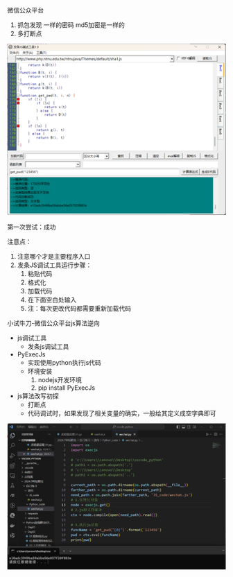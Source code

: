 微信公众平台

1. 抓包发现  一样的密码 md5加密是一样的
2. 多打断点

![image-20240926231508017](img/image-20240926231508017.png)

第一次尝试：成功

注意点：

1. 注意哪个才是主要程序入口
2. 发条JS调试工具运行步骤：
   1. 粘贴代码
   2. 格式化
   3. 加载代码
   4. 在下面空白处输入
   5. 注：每次更改代码都需要重新加载代码



小试牛刀-微信公众平台js算法逆向

- js调试工具
  - 发条js调试工具
- PyExecJs
  - 实现使用python执行js代码
  - 环境安装
    1. nodejs开发环境
    2. pip install PyExecJs
- js算法改写初探
  - 打断点
  - 代码调试时，如果发现了相关变量的确实，一般给其定义成空字典即可

![image-20240927105115164](img/image-20240927105115164.png)